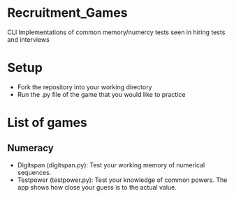 # Recruitment_Games
CLI Implementations of common memory/numercy tests seen in hiring tests and interviews

# Setup

* Fork the repository into your working directory
* Run the .py file of the game that you would like to practice

# List of games
## Numeracy
* Digitspan (digitspan.py): Test your working memory of numerical sequences.
* Testpower (testpower.py): Test your knowledge of common powers. The app shows how close your guess is to the actual value.
